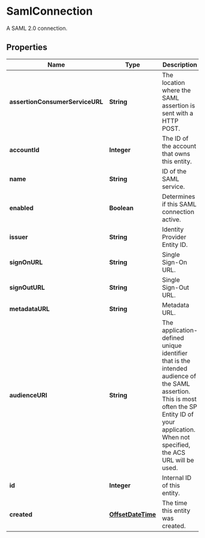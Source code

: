 

# SamlConnection

A SAML 2.0 connection.
## Properties

Name | Type | Description | Notes
------------ | ------------- | ------------- | -------------
**assertionConsumerServiceURL** | **String** | The location where the SAML assertion is sent with a HTTP POST. | 
**accountId** | **Integer** | The ID of the account that owns this entity. | 
**name** | **String** | ID of the SAML service. | 
**enabled** | **Boolean** | Determines if this SAML connection active. | 
**issuer** | **String** | Identity Provider Entity ID. | 
**signOnURL** | **String** | Single Sign-On URL. | 
**signOutURL** | **String** | Single Sign-Out URL. |  [optional]
**metadataURL** | **String** | Metadata URL. |  [optional]
**audienceURI** | **String** | The application-defined unique identifier that is the intended audience of the SAML assertion. This is most often the SP Entity ID of your application. When not specified, the ACS URL will be used.  | 
**id** | **Integer** | Internal ID of this entity. | 
**created** | [**OffsetDateTime**](OffsetDateTime.md) | The time this entity was created. | 



